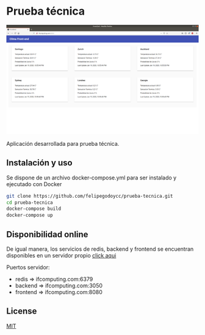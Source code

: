 # Prueba técnica

<p float="left">
    <img src="screenshot.png" width="600">
</p>


Aplicación desarrollada para prueba técnica.

## Instalación y uso

Se dispone de un archivo docker-compose.yml para ser instalado y ejecutado con Docker

```bash
git clone https://github.com/felipegodoycc/prueba-tecnica.git
cd prueba-tecnica
docker-compose build
docker-compose up
```
## Disponibilidad online

De igual manera, los servicios de redis, backend y frontend se encuentran disponibles en un servidor propio [click aqui](http://ifcomputing.com:8080)

Puertos servidor: 
- redis => ifcomputing.com:6379
- backend => ifcomputing.com:3050
- frontend => ifcomputing.com:8080


## License
[MIT](https://choosealicense.com/licenses/mit/)